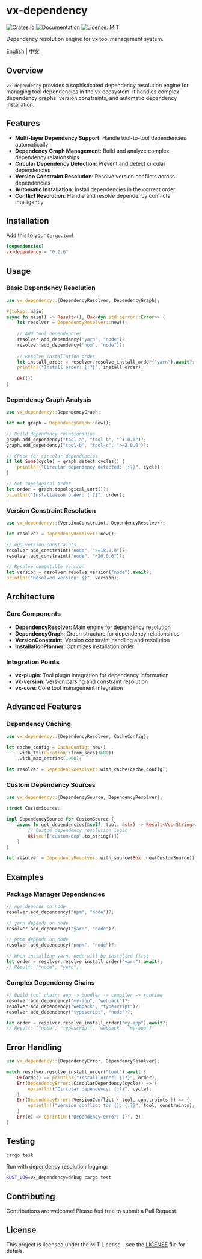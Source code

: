# vx-dependency

[![Crates.io](https://img.shields.io/crates/v/vx-dependency.svg)](https://crates.io/crates/vx-dependency)
[![Documentation](https://docs.rs/vx-dependency/badge.svg)](https://docs.rs/vx-dependency)
[![License: MIT](https://img.shields.io/badge/License-MIT-yellow.svg)](https://opensource.org/licenses/MIT)

Dependency resolution engine for vx tool management system.

[English](README.md) | [中文](README_zh.md)

## Overview

`vx-dependency` provides a sophisticated dependency resolution engine for managing tool dependencies in the vx ecosystem. It handles complex dependency graphs, version constraints, and automatic dependency installation.

## Features

- **Multi-layer Dependency Support**: Handle tool-to-tool dependencies automatically
- **Dependency Graph Management**: Build and analyze complex dependency relationships
- **Circular Dependency Detection**: Prevent and detect circular dependencies
- **Version Constraint Resolution**: Resolve version conflicts across dependencies
- **Automatic Installation**: Install dependencies in the correct order
- **Conflict Resolution**: Handle and resolve dependency conflicts intelligently

## Installation

Add this to your `Cargo.toml`:

```toml
[dependencies]
vx-dependency = "0.2.6"
```

## Usage

### Basic Dependency Resolution

```rust
use vx_dependency::{DependencyResolver, DependencyGraph};

#[tokio::main]
async fn main() -> Result<(), Box<dyn std::error::Error>> {
    let resolver = DependencyResolver::new();
    
    // Add tool dependencies
    resolver.add_dependency("yarn", "node")?;
    resolver.add_dependency("npm", "node")?;
    
    // Resolve installation order
    let install_order = resolver.resolve_install_order("yarn").await?;
    println!("Install order: {:?}", install_order);
    
    Ok(())
}
```

### Dependency Graph Analysis

```rust
use vx_dependency::DependencyGraph;

let mut graph = DependencyGraph::new();

// Build dependency relationships
graph.add_dependency("tool-a", "tool-b", "^1.0.0")?;
graph.add_dependency("tool-b", "tool-c", ">=2.0.0")?;

// Check for circular dependencies
if let Some(cycle) = graph.detect_cycles() {
    println!("Circular dependency detected: {:?}", cycle);
}

// Get topological order
let order = graph.topological_sort()?;
println!("Installation order: {:?}", order);
```

### Version Constraint Resolution

```rust
use vx_dependency::{VersionConstraint, DependencyResolver};

let resolver = DependencyResolver::new();

// Add version constraints
resolver.add_constraint("node", ">=18.0.0")?;
resolver.add_constraint("node", "<20.0.0")?;

// Resolve compatible version
let version = resolver.resolve_version("node").await?;
println!("Resolved version: {}", version);
```

## Architecture

### Core Components

- **DependencyResolver**: Main engine for dependency resolution
- **DependencyGraph**: Graph structure for dependency relationships
- **VersionConstraint**: Version constraint handling and resolution
- **InstallationPlanner**: Optimizes installation order

### Integration Points

- **vx-plugin**: Tool plugin integration for dependency information
- **vx-version**: Version parsing and constraint resolution
- **vx-core**: Core tool management integration

## Advanced Features

### Dependency Caching

```rust
use vx_dependency::{DependencyResolver, CacheConfig};

let cache_config = CacheConfig::new()
    .with_ttl(Duration::from_secs(3600))
    .with_max_entries(1000);

let resolver = DependencyResolver::with_cache(cache_config);
```

### Custom Dependency Sources

```rust
use vx_dependency::{DependencySource, DependencyResolver};

struct CustomSource;

impl DependencySource for CustomSource {
    async fn get_dependencies(&self, tool: &str) -> Result<Vec<String>> {
        // Custom dependency resolution logic
        Ok(vec!["custom-dep".to_string()])
    }
}

let resolver = DependencyResolver::with_source(Box::new(CustomSource));
```

## Examples

### Package Manager Dependencies

```rust
// npm depends on node
resolver.add_dependency("npm", "node")?;

// yarn depends on node
resolver.add_dependency("yarn", "node")?;

// pnpm depends on node
resolver.add_dependency("pnpm", "node")?;

// When installing yarn, node will be installed first
let order = resolver.resolve_install_order("yarn").await?;
// Result: ["node", "yarn"]
```

### Complex Dependency Chains

```rust
// Build tool chain: app -> bundler -> compiler -> runtime
resolver.add_dependency("my-app", "webpack")?;
resolver.add_dependency("webpack", "typescript")?;
resolver.add_dependency("typescript", "node")?;

let order = resolver.resolve_install_order("my-app").await?;
// Result: ["node", "typescript", "webpack", "my-app"]
```

## Error Handling

```rust
use vx_dependency::{DependencyError, DependencyResolver};

match resolver.resolve_install_order("tool").await {
    Ok(order) => println!("Install order: {:?}", order),
    Err(DependencyError::CircularDependency(cycle)) => {
        eprintln!("Circular dependency: {:?}", cycle);
    }
    Err(DependencyError::VersionConflict { tool, constraints }) => {
        eprintln!("Version conflict for {}: {:?}", tool, constraints);
    }
    Err(e) => eprintln!("Dependency error: {}", e),
}
```

## Testing

```bash
cargo test
```

Run with dependency resolution logging:

```bash
RUST_LOG=vx_dependency=debug cargo test
```

## Contributing

Contributions are welcome! Please feel free to submit a Pull Request.

## License

This project is licensed under the MIT License - see the [LICENSE](../../LICENSE) file for details.
